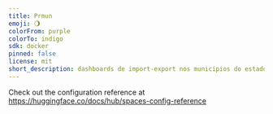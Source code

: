 ```yaml
---
title: Prmun
emoji: 🌖
colorFrom: purple
colorTo: indigo
sdk: docker
pinned: false
license: mit
short_description: dashboards de import-export nos municipios do estado do Pran
---
```


Check out the configuration reference at https://huggingface.co/docs/hub/spaces-config-reference
